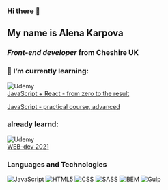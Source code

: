 ### Hi there 👋
## My name is Alena Karpova
###  *Front-end developer* from Cheshire UK
### 🌱 I’m currently learning:
![Udemy](https://img.shields.io/badge/Udemy-A435F0?style=for-the-badge&logo=Udemy&logoColor=white)  
[JavaScript + React - from zero to the result](https://www.udemy.com/course/javascript_full/)

[JavaScript - practical course, advanced](https://www.udemy.com/share/102DVQ3@_OedTS_ZmtMcHEto0sI4dwaNAv3NxS0ZQQ7WBU3yTMuARWykZsxdrmhTnS8ixVdWNQ==/)
### already learnd: 
![Udemy](https://img.shields.io/badge/Udemy-A435F0?style=for-the-badge&logo=Udemy&logoColor=white)  
[WEB-dev 2021](https://www.udemy.com/course/webdeveloper/)

### Languages and Technologies
![JavaScript](https://img.shields.io/badge/javascript-%23323330.svg?style=for-the-badge&logo=javascript&logoColor=%23F7DF1E)
![HTML5](https://img.shields.io/badge/html5-%23E34F26.svg?style=for-the-badge&logo=html5&logoColor=white)
![CSS](https://img.shields.io/badge/-CSS-blue?style=for-the-badge&logo=css3)
![SASS](https://img.shields.io/badge/SASS-hotpink.svg?style=for-the-badge&logo=SASS&logoColor=white)
![BEM](https://img.shields.io/badge/-BEM-blue?style=for-the-badge&logo=BEM)
![Gulp](https://img.shields.io/badge/GULP-%23CF4647.svg?style=for-the-badge&logo=gulp&logoColor=white)

<!--
**akarpovauk/akarpovauk** is a ✨ _special_ ✨ repository because its `README.md` (this file) appears on your GitHub profile.

Here are some ideas to get you started:

- 🔭 I’m currently working on ...
- 🌱 I’m currently learning ...
- 👯 I’m looking to collaborate on ...
- 🤔 I’m looking for help with ...
- 💬 Ask me about ...
- 📫 How to reach me: ...
- 😄 Pronouns: ...
- ⚡ Fun fact: ...
-->

